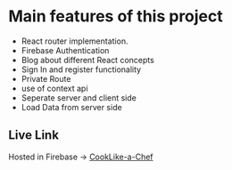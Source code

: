 # Main features of this project

* React router implementation.
* Firebase Authentication
* Blog about different React concepts
* Sign In and register functionality
* Private Route
* use of context api
* Seperate server and client side
* Load Data from server side


## Live Link
Hosted in Firebase -> [CookLike-a-Chef](https://cook-like-a-chef-89700.web.app/)